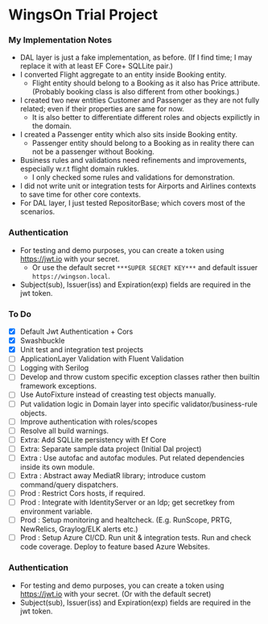 # WingsOn Trial Project

### My Implementation Notes
* DAL layer is just a fake implementation, as before. (If I find time; I may replace it with at least EF Core+ SQLLite pair.)
* I converted Flight aggregate to an entity inside Booking entity. 
  * Flight entity should belong to a Booking as it also has Price attribute. (Probably booking class is also different from other bookings.)
* I created two new entities Customer and Passenger as they are not fully related; even if their properties are same for now.
  * It is also better to differentiate different roles and objects expilictly in the domain.
* I created a Passenger entity which also sits inside Booking entity.
  * Passenger entity should belong to a Booking as in reality there can not be a passenger without Booking.
* Business rules and validations need refinements and improvements, especially w.r.t flight domain rukles. 
  * I only checked some rules and validations for demonstration.
* I did not write unit or integration tests for Airports and Airlines contexts to save time for other core contexts.
* For DAL layer, I just tested RepositorBase; which covers most of the scenarios.

### Authentication

* For testing and demo purposes, you can create a token using <https://jwt.io> with your secret.
  * Or use the default secret `***SUPER SECRET KEY***` and default issuer `https://wingson.local`.
* Subject(sub), Issuer(iss) and Expiration(exp) fields are required in the jwt token.

### To Do

- [x] Default Jwt Authentication + Cors
- [x] Swashbuckle
- [x] Unit test and integration test projects
- [ ] ApplicationLayer Validation with Fluent Validation 
- [ ] Logging with Serilog
- [ ] Develop and throw custom specific exception classes rather then builtin framework exceptions.
- [ ] Use AutoFixture instead of creasting test objects manually.
- [ ] Put validation logic in Domain layer into specific validator/business-rule objects.
- [ ] Improve authentication with roles/scopes
- [ ] Resolve all build warnings.
- [ ] Extra: Add SQLLite persistency with Ef Core 
- [ ] Extra: Separate sample data project (Initial Dal project)
- [ ] Extra : Use autofac and autofac modules. Put related dependencies inside its own module.
- [ ] Extra : Abstract away MediatR library; introduce custom command/query dispatchers.
- [ ] Prod : Restrict Cors hosts, if required.
- [ ] Prod : Integrate with IdentityServer or an Idp; get secretkey from environment variable.
- [ ] Prod : Setup monitoring and healtcheck. (E.g. RunScope, PRTG, NewRelics, Graylog/ELK alerts etc.)
- [ ] Prod : Setup Azure CI/CD. Run unit & integration tests. Run and check code coverage. Deploy to feature based Azure Websites.

### Authentication

* For testing and demo purposes, you can create a token using <https://jwt.io> with your secret. (Or with the default secret)
* Subject(sub), Issuer(iss) and Expiration(exp) fields are required in the jwt token.

